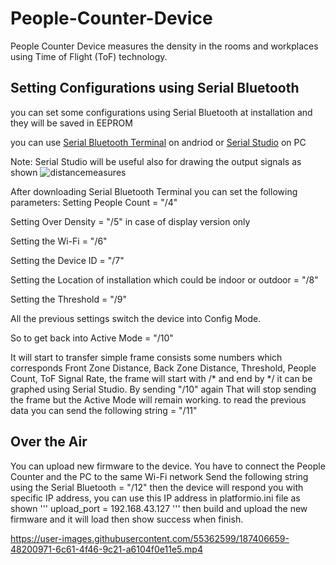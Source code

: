 # People-Counter-Device
People Counter Device measures the density in the rooms and workplaces using Time of Flight (ToF) technology.

## Setting Configurations using Serial Bluetooth
you can set some configurations using Serial Bluetooth at installation and they will be saved in EEPROM

you can use [Serial Bluetooth Terminal](https://play.google.com/store/apps/details?id=de.kai_morich.serial_bluetooth_terminal) on andriod or [Serial Studio](https://play.google.com/store/apps/details?id=de.kai_morich.serial_bluetooth_terminal) on PC 

Note: Serial Studio will be useful also for drawing the output signals as shown
![distancemeasures](https://user-images.githubusercontent.com/55362599/191098463-d2d7bf27-b525-455d-8250-6d287b7ca8bc.png)


After downloading Serial Bluetooth Terminal you can set the following parameters:
Setting People Count = "/4"

Setting Over Density = "/5" in case of display version only

Setting the Wi-Fi = "/6"

Setting the Device ID = "/7"

Setting the Location of installation which could be indoor or outdoor = "/8"

Setting the Threshold = "/9"

All the previous settings switch the device into Config Mode.

So to get back into Active Mode = "/10" 

It will start to transfer simple frame consists some numbers which corresponds Front Zone Distance, Back Zone Distance, Threshold, People Count, ToF Signal Rate, the frame will start with /* and end by */ it can be graphed using Serial Studio.
By sending "/10" again That will stop sending the frame but the Active Mode will remain working.
to read the previous data you can send the following string = "/11"

## Over the Air
You can upload new firmware to the device.
You have to connect the People Counter and the PC to the same Wi-Fi network
Send the following string using the Serial Bluetooth = "/12"
then the device will respond you with specific IP address, you can use this IP address in platformio.ini file as shown
'''
upload_port = 192.168.43.127
'''
then build and upload the new firmware and it will load then show success when finish.

https://user-images.githubusercontent.com/55362599/187406659-48200971-6c61-4f46-9c21-a6104f0e11e5.mp4

